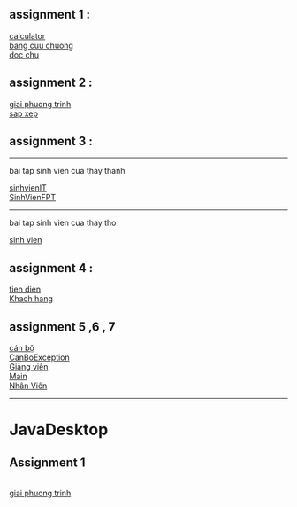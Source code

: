 <!DOCTYPE html>
<html>
<head>
</head>
<body>
  <h2> assignment 1 : </h2>
  <a href="https://github.com/FASTTRACKSE/FFSE1702A.JavaCore/blob/master/ffse1702004/assignment%201/src/Calculator.java">calculator</a><br />
  <a href="https://github.com/FASTTRACKSE/FFSE1702A.JavaCore/blob/master/ffse1702004/assignment%201/src/Bangcuuchuong.java">bang cuu chuong</a><br />
  <a href="https://github.com/FASTTRACKSE/FFSE1702A.JavaCore/blob/master/ffse1702004/assignment%201/src/Docchu.java">doc chu</a><br />
  
  <h2> assignment 2 : </h2>
  <a href="https://github.com/FASTTRACKSE/FFSE1702A.JavaCore/blob/master/ffse1702004/assignment%202/src/Giaiphuongtrinh.java"> giai phuong trinh</a><br />
  <a href="https://github.com/FASTTRACKSE/FFSE1702A.JavaCore/blob/master/ffse1702004/assignment%202/src/Sapxep.java"> sap xep </a><br />
  
  <h2> assignment 3 : </h2>
  <hr />
  <p> bai tap sinh vien cua thay thanh </p>
  <a href="https://github.com/FASTTRACKSE/FFSE1702A.JavaCore/blob/master/ffse1702004/assignment%203/src/SinhVienIT.java">sinhvienIT</a><br  />
<a href="https://github.com/FASTTRACKSE/FFSE1702A.JavaCore/blob/master/ffse1702004/assignment%203/src/SinhVienFPT.java">SinhVienFPT</a><br />
<hr />
<p> bai tap sinh vien cua thay tho </p>
<a href="https://github.com/FASTTRACKSE/FFSE1702A.JavaCore/blob/master/ffse1702004/assignment%203/src/Sinhvien.java">sinh vien </a><br />

  <h2> assignment 4 : </h2>
<a href="https://github.com/FASTTRACKSE/FFSE1702A.JavaCore/blob/master/ffse1702004/assignment%204/src/Tiendien.java"> tien dien </a><br />
<a href="https://github.com/FASTTRACKSE/FFSE1702A.JavaCore/blob/master/ffse1702004/assignment%204/src/Khachhang.java"> Khach hang</a><br />

<h2>assignment 5 ,6 , 7 </h2>
<a href="https://github.com/FASTTRACKSE/FFSE1702A.JavaCore/blob/master/ffse1702004/assignment%205%2C6%2C7/src/CanBo.java">cán bộ  </a><br />
<a href="https://github.com/FASTTRACKSE/FFSE1702A.JavaCore/blob/master/ffse1702004/assignment%205%2C6%2C7/src/CanBoException.java">CanBoException </a><br />
<a href="https://github.com/FASTTRACKSE/FFSE1702A.JavaCore/blob/master/ffse1702004/assignment%205%2C6%2C7/src/GiangVien.java">Giảng viên </a><br />
<a href="https://github.com/FASTTRACKSE/FFSE1702A.JavaCore/blob/master/ffse1702004/assignment%205%2C6%2C7/src/Main.java">Main</a><br />
<a href="https://github.com/FASTTRACKSE/FFSE1702A.JavaCore/blob/master/ffse1702004/assignment%205%2C6%2C7/src/NhanVien.java">Nhân Viên </a><br />
<hr />
<h1>JavaDesktop</h1>
<h2>Assignment 1</h2><br/>
<a href="https://github.com/FASTTRACKSE/FFSE1702A.JavaCore/blob/master/ffse1702004/JavaDesktop_assignment%201/src/PhuongTrinh.java">giai phuong trinh </a><br />
</body>
  
</html>
